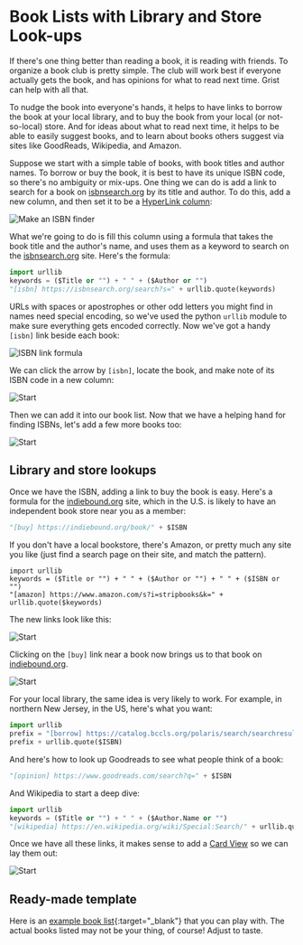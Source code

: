 # Book Lists with Library and Store Look-ups

If there's one thing better than reading a book, it is reading with friends.
To organize a book club is pretty simple.  The club will work best if everyone
actually gets the book, and has opinions for what to read next time.  Grist can help
with all that.

To nudge the book into everyone's hands, it helps to have links to
borrow the book at your local library, and to buy the book from your
local (or not-so-local) store.  And for ideas about what to read next
time, it helps to be able to easily suggest books, and to
learn about books others suggest via sites like GoodReads, Wikipedia, and
Amazon.

Suppose we start with a simple table of books, with book titles and author names.
To borrow or buy the book, it is best to have its unique ISBN code, so there's no ambiguity or
mix-ups. One thing we can do is add a link to search for a book
on [isbnsearch.org](https://isbnsearch.org)
by its title and author. To do this, add a new column, and then set it to be a
[HyperLink column](../col-types.md#text-columns):

![Make an ISBN finder](/examples/images/2020-06-book-club-find-isbn.png)

What we're going to do is fill this column using a formula that takes the
book title and the author's name, and uses them as a keyword to search on
the [isbnsearch.org](https://isbnsearch.org) site.  Here's the formula:

```py
import urllib
keywords = ($Title or "") + " " + ($Author or "")
"[isbn] https://isbnsearch.org/search?s=" + urllib.quote(keywords)
```

URLs with spaces or apostrophes or other odd letters you might find in
names need special encoding, so we've used the python `urllib` module to make sure
everything gets encoded correctly.  Now we've got a handy `[isbn]` link beside each book:

![ISBN link formula](/examples/images/2020-06-book-club-isbn-link.png)

We can click the arrow by `[isbn]`, locate the book, and make note of its ISBN code
in a new column:

![Start](/examples/images/2020-06-book-club-isbn-search-result.png)

Then we can add it into our book list. Now that we have a helping hand for finding ISBNs,
let's add a few more books too:

![Start](/examples/images/2020-06-book-club-all-isbn.png)

## Library and store lookups

Once we have the ISBN, adding a link to buy the book is easy.  Here's a formula
for the [indiebound.org](https://indiebound.org) site, which in the U.S. is likely
to have an independent book store near you as a member:

```py
"[buy] https://indiebound.org/book/" + $ISBN
```

If you don't have a local bookstore, there's Amazon, or pretty much any site
you like (just find a search page on their site, and match the pattern).

```
import urllib
keywords = ($Title or "") + " " + ($Author or "") + " " + ($ISBN or "")
"[amazon] https://www.amazon.com/s?i=stripbooks&k=" + urllib.quote($keywords)
```

The new links look like this:

![Start](/examples/images/2020-06-book-club-buy.png)

Clicking on the `[buy]` link near a book now brings us to that book on
[indiebound.org](https://indiebound.org).

![Start](/examples/images/2020-06-book-club-indie.png)

For your local library, the same idea is very likely to work.  For example, in
northern New Jersey, in the US, here's what you want:

```py
import urllib
prefix = "[borrow] https://catalog.bccls.org/polaris/search/searchresults.aspx?ctx=placeholder&type=Keyword&by=ISBN&term="
prefix + urllib.quote($ISBN)
```

And here's how to look up Goodreads to see what people think of a book:

```py
"[opinion] https://www.goodreads.com/search?q=" + $ISBN
```

And Wikipedia to start a deep dive:

```py
import urllib
keywords = ($Title or "") + " " + ($Author.Name or "")
"[wikipedia] https://en.wikipedia.org/wiki/Special:Search/" + urllib.quote(keywords)
```

Once we have all these links, it makes sense to add a [Card View](../linking-widgets.md#same-record-linking) so we can lay them out:

![Start](/examples/images/2020-06-book-club-card.png)

## Ready-made template

Here is an
[example book list](https://templates.getgrist.com/hdXy57qLiyNf/Book-Club){:target="\_blank"}
that you can play with. The actual books listed may not be your thing, of course!  Adjust to taste.
